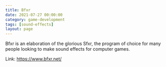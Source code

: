 ```yaml
---
title: Bfxr
date: 2021-07-27 00:00:00
category: game-development
tags: [sound-effects]
layout: page
---
```


Bfxr is an elaboration of the glorious Sfxr, the program of choice for many people looking to make sound effects for computer games.

Link: https://www.bfxr.net/
